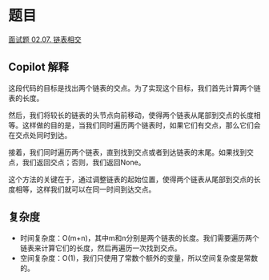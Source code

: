 # 题目
[面试题 02.07. 链表相交](https://leetcode.cn/problems/intersection-of-two-linked-lists-lcci/description/)

## Copilot 解释

这段代码的目标是找出两个链表的交点。为了实现这个目标，我们首先计算两个链表的长度。

然后，我们将较长的链表的头节点向前移动，使得两个链表从尾部到交点的长度相等。这样做的目的是，当我们同时遍历两个链表时，如果它们有交点，那么它们会在交点处同时到达。

接着，我们同时遍历两个链表，直到找到交点或者到达链表的末尾。如果找到交点，我们返回交点；否则，我们返回None。

这个方法的关键在于，通过调整链表的起始位置，使得两个链表从尾部到交点的长度相等，这样我们就可以在同一时间到达交点。

## 复杂度

- 时间复杂度：O(m+n)，其中m和n分别是两个链表的长度。我们需要遍历两个链表来计算它们的长度，然后再遍历一次找到交点。
- 空间复杂度：O(1)，我们只使用了常数个额外的变量，所以空间复杂度是常数的。
